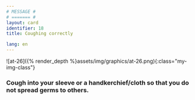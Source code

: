 ```yaml
---
# MESSAGE #
# ======= #
layout: card
identifier: 18
title: Coughing correctly

lang: en
---
```


![at-26]({% render_depth %}assets/img/graphics/at-26.png){:class="my-img-class"}

### Cough into your sleeve or a handkerchief/cloth so that you do not spread germs to others.
